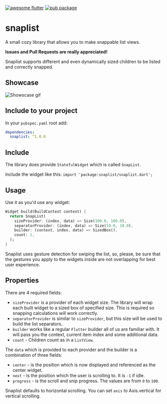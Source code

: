 [![awesome flutter](https://img.shields.io/badge/Awesome-Flutter-blue.svg?longCache=true&style=flat-square)](https://stackoverflow.com/questions/tagged/flutter?sort=votes)
[![pub package](https://img.shields.io/pub/v/snaplist.svg)](https://pub.dartlang.org/packages/snaplist)

# snaplist

A small cozy library that allows you to make snappable list views.

**Issues and Pull Requests are really appreciated!**

Snaplist supports different and even dynamically sized children to be listed and correctly snapped.

## Showcase

![Showscase gif](https://media.giphy.com/media/27bTHalyweVoc2psS2/giphy.gif)

## Include to your project

In your `pubspec.yaml` root add:

```yaml
dependencies:
  snaplist: ^1.0.0
```

## Include

The library does provide `StatefulWidget` which is called `SnapList`.

Include the widget like this:
`import 'package:snaplist/snaplist.dart';`

## Usage

Use it as you'd use any widget:

```dart
Widget build(BuildContext context) {
  return SnapList(
    sizeProvider: (index, data) => Size(100.0, 100.0),
    separatorProvider: (index, data) => Size(10.0, 10.0),
    builder: (context, index, data) => SizedBox(),
    count: 1,
  );
}
```

Snaplist uses gesture detection for swiping the list, so, please, be sure that the gestures you apply to the widgets inside are not overlapping for best user experience.

## Properties

There are 4 required fields:

- `sizeProvider` is a provider of each widget size. The library will wrap each built widget to a sized box of specified size. This is required so snapping calculations will work correctly.
- `separatorProvider` is similar to `sizeProvider`, but this size will be used to build the list separators.
- `builder` works like a regular `Flutter` builder all of us are familiar with. It will pass you the context, current item index and some additional data.
- `count` - Children count as in a `ListView`.

The `data` which is provided to each provider and the builder is a combination of three fields:

- `center` - is the position which is now displayed and referenced as the center widget.
- `next` - is the position which the user is scrolling to. It is `-1` if idle.
- `progress` - is the scroll and snip progress. The values are from `0` to `100`.

Snaplist defaults to horizontal scrolling. You can set `axis` to Axis.vertical for vertical scrolling.
